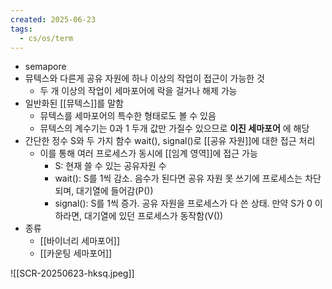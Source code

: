 ```yaml
---
created: 2025-06-23
tags:
  - cs/os/term
---
```

- semapore
- 뮤텍스와 다른게 공유 자원에 하나 이상의 작업이 접근이 가능한 것
	- 두 개 이상의 작업이 세마포어에 락을 걸거나 해제 가능
- 일반화된 [[뮤텍스]]를 말함
	- 뮤텍스를 세마포어의 특수한 형태로도 볼 수 있음
	- 뮤텍스의 계수기는 0과 1 두개 값만 가질수 있으므로 **이진 세마포어** 에 해당
- 간단한 정수 S와 두 가지 함수 wait(), signal()로 [[공유 자원]]에 대한 접근 처리
	- 이를 통해 여러 프로세스가 동시에 [[임계 영역]]에 접근 가능
		- S: 현재 쓸 수 있는 공유자원 수
		- wait(): S를 1씩 감소. 음수가 된다면 공유 자원 못 쓰기에 프로세스는 차단되며, 대기열에 들어감(P())
		- signal(): S를 1씩 증가. 공유 자원을 프로세스가 다 쓴 상태. 만약 S가 0 이하라면, 대기열에 있던 프로세스가 동작함(V())
- 종류
	- [[바이너리 세마포어]]
	- [[카운팅 세마포어]]

![[SCR-20250623-hksq.jpeg]]